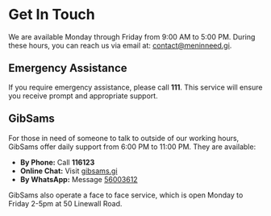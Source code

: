   <style>
    h1, h2 {
      margin-top: 1.5rem;
    }
      </style>
 
  <h1>Get In Touch</h1>
  <p>
    We are available Monday through Friday from 9:00 AM to 5:00 PM. During these hours, you can reach us via email at:
    <a href="mailto:contact@meninneed.gi">contact@meninneed.gi</a>.
  </p>

  <h2>Emergency Assistance</h2>
  <p>
    If you require emergency assistance, please call <strong>111</strong>. This service will ensure you receive prompt and appropriate support.
  </p>

  <h2>GibSams</h2>
  <p>
    For those in need of someone to talk to outside of our working hours, GibSams offer daily support from 6:00 PM to 11:00 PM. They are available:
  </p>
  <ul>
    <li><strong>By Phone:</strong> Call <strong>116123</strong></li>
    <li><strong>Online Chat:</strong> Visit <a href="https://gibsams.gi/" target="_blank">gibsams.gi</a></li>
    <li><strong>By WhatsApp:</strong> Message <a href="https://wa.me/35056003612  " target="_blank">56003612</a></li>
  </ul>
GibSams also operate a face to face service, which is open Monday to Friday 2-5pm at 50 Linewall Road.
  <p>
  </p>
</body>
</html>
